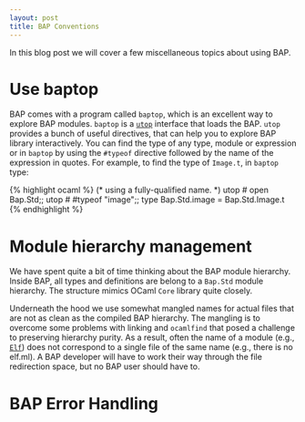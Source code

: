 ```yaml
---
layout: post
title: BAP Conventions
---
```


In this blog post we will cover a few miscellaneous topics about using
BAP.



# Use baptop

BAP comes with a program called `baptop`, which is an excellent way to
explore BAP modules.  `baptop` is a
[`utop`](https://opam.ocaml.org/blog/about-utop/) interface that loads
the BAP.  `utop` provides a bunch of useful directives, that can help
you to explore BAP library interactively.  You can find the type of
any type, module or expression or in `baptop` by using the `#typeof`
directive followed by the name of the expression in quotes. For
example, to find the type of `Image.t`, in `baptop` type:

{% highlight ocaml  %}
(* using a fully-qualified name.  *)
utop # open Bap.Std;;
utop # #typeof "image";;
type Bap.Std.image = Bap.Std.Image.t
{% endhighlight %}


# Module hierarchy management

We have spent quite a bit of time thinking about the BAP module
hierarchy.  Inside BAP, all types and definitions are belong to a
`Bap.Std` module hierarchy.  The structure mimics OCaml `Core` library
quite closely.

Underneath the hood we use somewhat mangled names for actual files
that are not as clean as the compiled BAP hierarchy. The mangling is
to overcome some problems with linking and `ocamlfind` that posed a
challenge to preserving hierarchy purity. As a result, often the name
of a module (e.g.,
[`Elf`](https://github.com/BinaryAnalysisPlatform/bap/blob/master/lib/bap_elf/bap_elf.ml))
does not correspond to a single file of the same name (e.g., there is
no elf.ml). A BAP developer will have to work their way through the
file redirection space, but no BAP user should have to.

# BAP Error Handling



